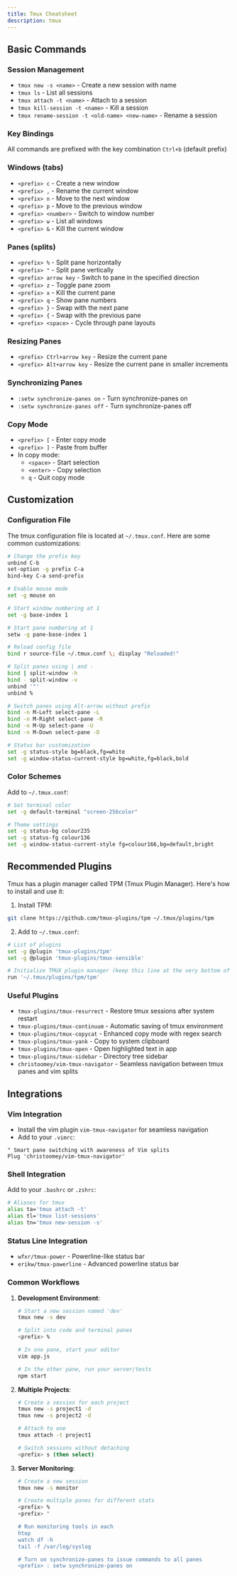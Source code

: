 ```yaml
---
title: Tmux Cheatsheet
description: tmux
---
```


## Basic Commands

### Session Management
- `tmux new -s <name>` - Create a new session with name
- `tmux ls` - List all sessions
- `tmux attach -t <name>` - Attach to a session
- `tmux kill-session -t <name>` - Kill a session
- `tmux rename-session -t <old-name> <new-name>` - Rename a session

### Key Bindings
All commands are prefixed with the key combination `Ctrl+b` (default prefix)

### Windows (tabs)
- `<prefix> c` - Create a new window
- `<prefix> ,` - Rename the current window
- `<prefix> n` - Move to the next window
- `<prefix> p` - Move to the previous window
- `<prefix> <number>` - Switch to window number
- `<prefix> w` - List all windows
- `<prefix> &` - Kill the current window

### Panes (splits)
- `<prefix> %` - Split pane horizontally
- `<prefix> "` - Split pane vertically
- `<prefix> arrow key` - Switch to pane in the specified direction
- `<prefix> z` - Toggle pane zoom
- `<prefix> x` - Kill the current pane
- `<prefix> q` - Show pane numbers
- `<prefix> }` - Swap with the next pane
- `<prefix> {` - Swap with the previous pane
- `<prefix> <space>` - Cycle through pane layouts

### Resizing Panes
- `<prefix> Ctrl+arrow key` - Resize the current pane
- `<prefix> Alt+arrow key` - Resize the current pane in smaller increments

### Synchronizing Panes
- `:setw synchronize-panes on` - Turn synchronize-panes on
- `:setw synchronize-panes off` - Turn synchronize-panes off

### Copy Mode
- `<prefix> [` - Enter copy mode
- `<prefix> ]` - Paste from buffer
- In copy mode:
  - `<space>` - Start selection
  - `<enter>` - Copy selection
  - `q` - Quit copy mode

## Customization

### Configuration File
The tmux configuration file is located at `~/.tmux.conf`. Here are some common customizations:

```bash
# Change the prefix key
unbind C-b
set-option -g prefix C-a
bind-key C-a send-prefix

# Enable mouse mode
set -g mouse on

# Start window numbering at 1
set -g base-index 1

# Start pane numbering at 1
setw -g pane-base-index 1

# Reload config file
bind r source-file ~/.tmux.conf \; display "Reloaded!"

# Split panes using | and -
bind | split-window -h
bind - split-window -v
unbind '"'
unbind %

# Switch panes using Alt-arrow without prefix
bind -n M-Left select-pane -L
bind -n M-Right select-pane -R
bind -n M-Up select-pane -U
bind -n M-Down select-pane -D

# Status bar customization
set -g status-style bg=black,fg=white
set -g window-status-current-style bg=white,fg=black,bold
```

### Color Schemes
Add to `~/.tmux.conf`:

```bash
# Set terminal color
set -g default-terminal "screen-256color"

# Theme settings
set -g status-bg colour235
set -g status-fg colour136
set -g window-status-current-style fg=colour166,bg=default,bright
```

## Recommended Plugins

Tmux has a plugin manager called TPM (Tmux Plugin Manager). Here's how to install and use it:

1. Install TPM:
```bash
git clone https://github.com/tmux-plugins/tpm ~/.tmux/plugins/tpm
```

2. Add to `~/.tmux.conf`:
```bash
# List of plugins
set -g @plugin 'tmux-plugins/tpm'
set -g @plugin 'tmux-plugins/tmux-sensible'

# Initialize TMUX plugin manager (keep this line at the very bottom of tmux.conf)
run '~/.tmux/plugins/tpm/tpm'
```

### Useful Plugins
- `tmux-plugins/tmux-resurrect` - Restore tmux sessions after system restart
- `tmux-plugins/tmux-continuum` - Automatic saving of tmux environment
- `tmux-plugins/tmux-copycat` - Enhanced copy mode with regex search
- `tmux-plugins/tmux-yank` - Copy to system clipboard
- `tmux-plugins/tmux-open` - Open highlighted text in app
- `tmux-plugins/tmux-sidebar` - Directory tree sidebar
- `christoomey/vim-tmux-navigator` - Seamless navigation between tmux panes and vim splits

## Integrations

### Vim Integration
- Install the vim plugin `vim-tmux-navigator` for seamless navigation
- Add to your `.vimrc`:
```vim
" Smart pane switching with awareness of Vim splits
Plug 'christoomey/vim-tmux-navigator'
```

### Shell Integration
Add to your `.bashrc` or `.zshrc`:
```bash
# Aliases for tmux
alias ta='tmux attach -t'
alias tl='tmux list-sessions'
alias tn='tmux new-session -s'
```

### Status Line Integration
- `wfxr/tmux-power` - Powerline-like status bar
- `erikw/tmux-powerline` - Advanced powerline status bar

### Common Workflows

1. **Development Environment**:
   ```bash
   # Start a new session named 'dev'
   tmux new -s dev
   
   # Split into code and terminal panes
   <prefix> %
   
   # In one pane, start your editor
   vim app.js
   
   # In the other pane, run your server/tests
   npm start
   ```

2. **Multiple Projects**:
   ```bash
   # Create a session for each project
   tmux new -s project1 -d
   tmux new -s project2 -d
   
   # Attach to one
   tmux attach -t project1
   
   # Switch sessions without detaching
   <prefix> s (then select)
   ```

3. **Server Monitoring**:
   ```bash
   # Create a new session
   tmux new -s monitor
   
   # Create multiple panes for different stats
   <prefix> %
   <prefix> "
   
   # Run monitoring tools in each
   htop
   watch df -h
   tail -f /var/log/syslog
   
   # Turn on synchronize-panes to issue commands to all panes
   <prefix> : setw synchronize-panes on
   ```
